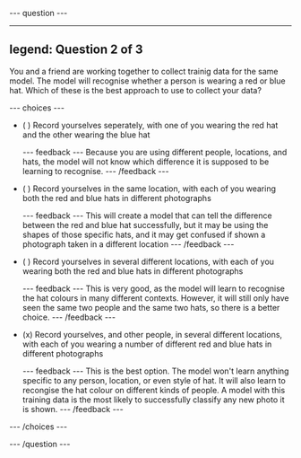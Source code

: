 --- question ---

---
legend: Question 2 of 3
---
You and a friend are working together to collect trainig data for the same model. The model will recognise whether a person is wearing a red or blue hat. Which of these is the best approach to use to collect your data?

--- choices ---

- ( ) Record yourselves seperately, with one of you wearing the red hat and the other wearing the blue hat

  --- feedback ---
  Because you are using different people, locations, and hats, the model will not know which difference it is supposed to be learning to recognise.
  --- /feedback ---

- ( ) Record yourselves in the same location, with each of you wearing both the red and blue hats in different photographs

  --- feedback ---
  This will create a model that can tell the difference between the red and blue hat successfully, but it may be using the shapes of those specific hats, and it may get confused if shown a photograph taken in a different location
  --- /feedback ---

- ( ) Record yourselves in several different locations, with each of you wearing both the red and blue hats in different photographs

  --- feedback ---
  This is very good, as the model will learn to recognise the hat colours in many different contexts. However, it will still only have seen the same two people and the same two hats, so there is a better choice.
  --- /feedback ---

- (x) Record yourselves, and other people, in several different locations, with each of you wearing a number of different red and blue hats in different photographs

  --- feedback ---
  This is the best option. The model won't learn anything specific to any person, location, or even style of hat. It will also learn to recongise the hat colour on different kinds of people. A model with this training data is the most likely to successfully classify any new photo it is shown.
  --- /feedback ---

--- /choices ---

--- /question ---
